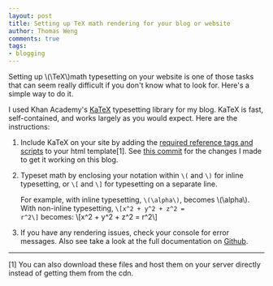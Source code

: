 ```yaml
---
layout: post
title: Setting up TeX math rendering for your blog or website
author: Thomas Weng
comments: true
tags:
- blogging
---
```


Setting up \\(\TeX\\)math typesetting on your website is one of those tasks that can seem really difficult if you don't know what to look for. Here's a simple way to do it. 

I used Khan Academy's [KaTeX](https://khan.github.io/KaTeX/) typesetting library for my blog. KaTeX is fast, self-contained, and works largely as you would expect. Here are the instructions:

1. Include KaTeX on your site by adding the [required reference tags and scripts](https://github.com/Khan/KaTeX/blob/master/contrib/auto-render/README.md) to your html template[1]. See 
[this commit](https://github.com/thomasweng15/thomasweng15.github.io/commit/a8ae4f214dd8bec31e29c62f3cdc79d2e9b761f8) for the changes I made to get it working on this blog.

2. Typeset math by enclosing your notation within <code class="text">\\(</code> and <code class="text">\\)</code> for inline typesetting, or <code class="text">\\[</code> and <code class="text">\\]</code> for typesetting on a separate line.

    For example, with inline typesetting, <code class="text">\\(\alpha\\)</code>, becomes \\(\alpha\\). With non-inline typesetting, <code class="text">\\[x^2 + y^2 + z^2 = r^2\\]</code> becomes: \\[x^2 + y^2 + z^2 = r^2\\]

3. If you have any rendering issues, check your console for error messages. Also see take a look at the full documentation on [Github](https://github.com/Khan/KaTeX).

---
[1] You can also download these files and host them on your server directly instead of getting them from the cdn.
